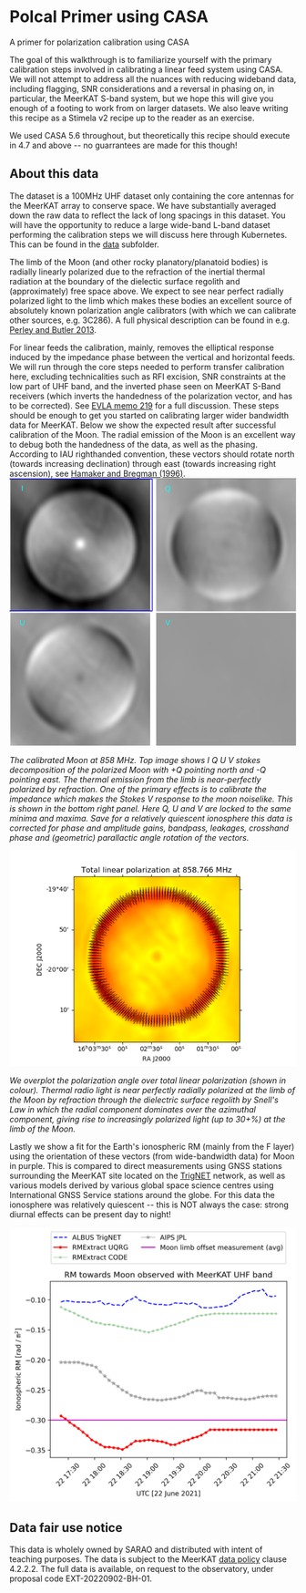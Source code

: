 # Polcal Primer using CASA
A primer for polarization calibration using CASA

The goal of this walkthrough is to familiarize yourself with the primary calibration steps involved in calibrating a linear feed system using CASA.
We will not attempt to address all the nuances with reducing wideband data, including flagging, SNR considerations and a reversal in phasing on,
in particular, the MeerKAT S-band system, but we hope this will give you enough of a footing to work from on larger datasets. We also leave writing this recipe
as a Stimela v2 recipe up to the reader as an exercise.

We used CASA 5.6 throughout, but theoretically this recipe should execute in 4.7 and above -- no guarrantees are made for this though!

About this data
--------------------
The dataset is a 100MHz UHF dataset only containing the core antennas for the MeerKAT array to conserve space. We have substantially averaged down the raw data to reflect the lack of long spacings in this dataset. You will have the opportunity to reduce a large wide-band L-band dataset performing the calibration steps we will discuss here through Kubernetes. This can be found in the [data](https://github.com/africalim/Polcal-Primer/tree/master/data) subfolder.

The limb of the Moon (and other rocky planatory/planatoid bodies) is radially linearly polarized due to the refraction of the inertial thermal radiation at the boundary of the dielectic surface regolith and (approximately) free space above. We expect to see near perfect radially polarized light
to the limb which makes these bodies an excellent source of absolutely known polarization angle calibrators (with which we can calibrate other sources, e.g. 3C286). A full physical description can be found in e.g. [Perley and Butler 2013](https://iopscience.iop.org/article/10.1088/0067-0049/206/2/16/meta).

For linear feeds the calibration, mainly, removes the elliptical response induced by the impedance phase between the vertical and horizontal feeds. We will run through the core steps needed to perform transfer calibration here, excluding technicalities such as RFI excision, SNR constraints at the low part of UHF band, and the inverted phase seen on MeerKAT S-Band receivers (which inverts the handedness of the polarization vector, and has to be corrected). See [EVLA memo 219](https://library.nrao.edu/public/memos/evla/EVLAM_219.pdf) for a full discussion. These steps should be enough to get you started on calibrating larger wider bandwidth data for MeerKAT. Below we show the expected result after successful calibration of the Moon. The radial emission of the Moon is an excellent way to debug both the handedness of the data, as well as the phasing. According to IAU righthanded convention, these vectors should rotate north (towards increasing declination) through east (towards increasing right ascension), see [Hamaker and Bregman (1996)](https://doi.org/10.1051/aas:1996147).
![IQUV Moon](https://raw.githubusercontent.com/africalim/Polcal-Primer/master/resultsIQUV.png)

*The calibrated Moon at 858 MHz. Top image shows I Q U V stokes decomposition of the polarized Moon with +Q pointing north and -Q pointing east. The thermal emission from the limb is near-perfectly polarized by refraction. One of the primary effects is to calibrate the impedance which
makes the Stokes V response to the moon noiselike. This is shown in the bottom right panel. Here Q, U and V are locked to the same minima and maxima. Save for a relatively quiescent ionosphere this data is corrected for phase and amplitude gains, bandpass, leakages, crosshand phase and (geometric) parallactic angle rotation of the vectors.*

![Lunar polarization vectors](https://raw.githubusercontent.com/africalim/Polcal-Primer/master/final_pol_vectors.png)

*We overplot the polarization angle over total linear polarization (shown in colour). Thermal radio light is near perfectly radially polarized at the limb of the Moon by refraction through the dielectric surface regolith by Snell's Law in which the radial component dominates over the azimuthal component, giving rise to increasingly polarized light (up to 30+%) at the limb of the Moon.*

Lastly we show a fit for the Earth's ionospheric RM (mainly from the F layer) using the orientation of these vectors (from wide-bandwidth data) for Moon in purple. This is compared to direct measurements using GNSS stations surrounding the MeerKAT site located on the [TrigNET](https://ngi.dalrrd.gov.za/index.php/what-we-do/geodetic-and-control-survey-services/37-trignet-continuously-operating-gnss-network) network, as well as various models derived by various global space science centres using International GNSS Service stations around the globe. For this data the ionosphere was relatively quiescent -- this is NOT always the case: strong diurnal effects can be present day to night!

![IGS differential GNSS TEC comparison](https://raw.githubusercontent.com/africalim/Polcal-Primer/master/moon_database_comparison_UHF.png)

Data fair use notice
---------------------
This data is wholely owned by SARAO and distributed with intent of teaching purposes. The data is subject to the MeerKAT [data policy](https://www.sarao.ac.za/wp-content/uploads/2019/12/MeerKAT-Telescope-and-Data-Access-Guidelines.pdf) clause 4.2.2.2. 
The full data is available, on request to the observatory, under proposal code EXT-20220902-BH-01.

